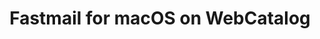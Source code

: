 ---
name: Fastmail
category: Productivity
mailtoHandler: 'http://www.fastmail.fm/action/compose/?mailto=%s'
title: Fastmail for macOS on WebCatalog
key: fastmail
fullUrl: 'https://fastmail.com'
hostname: fastmail.com

---